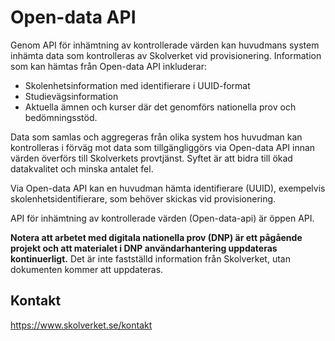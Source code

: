 # Open-data API
Genom API för inhämtning av kontrollerade värden kan huvudmans system inhämta data som kontrolleras av Skolverket
vid provisionering. Information som kan hämtas från Open-data API inkluderar:
* Skolenhetsinformation med identifierare i UUID-format
* Studievägsinformation
* Aktuella ämnen och kurser där det genomförs nationella prov och bedömningsstöd.

Data som samlas och aggregeras från olika system hos huvudman kan kontrolleras i förväg mot data som tillgängliggörs via
Open-data API innan värden överförs till Skolverkets provtjänst. Syftet är att bidra till ökad datakvalitet och
minska antalet fel.

Via Open-data API kan en huvudman hämta identifierare (UUID), exempelvis skolenhetsidentifierare, som behöver skickas
vid provisionering.

API för inhämtning av kontrollerade värden (Open-data-api) är öppen API.

**Notera att arbetet med digitala nationella prov (DNP) är ett pågående projekt och att
materialet i DNP användarhantering uppdateras kontinuerligt.** Det är inte fastställd
information från Skolverket, utan dokumenten kommer att uppdateras.

## Kontakt
https://www.skolverket.se/kontakt

